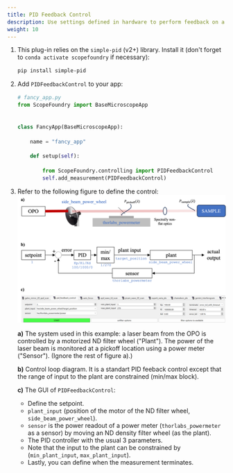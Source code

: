 ```yaml
---
title: PID Feedback Control
description: Use settings defined in hardware to perform feedback on a monitored quantity.
weight: 10
---
```


1. This plug-in relies on the `simple-pid` (v2+) library. Install it (don't forget to `conda activate scopefoundry` if necessary):

    ```bash
    pip install simple-pid
    ```

2. Add `PIDFeedbackControl` to your app:

    ```python
    # fancy_app.py
    from ScopeFoundry import BaseMicroscopeApp


    class FancyApp(BaseMicroscopeApp):
    
        name = "fancy_app"
    
        def setup(self):
    
            from ScopeFoundry.controlling import PIDFeedbackControl
            self.add_measurement(PIDFeedbackControl)
    ```

3. Refer to the following figure to define the control:  
   ![pid_feedback_control](pid_feedback_control.png)

   **a)** The system used in this example: a laser beam from the OPO is controlled by a motorized ND filter wheel ("Plant"). The power of the laser beam is monitored at a pickoff location using a power meter ("Sensor"). (Ignore the rest of figure a).)  

   **b)** Control loop diagram. It is a standart PID feeback control except that the range  of input to the plant are constrained (min/max block).

   **c)** The GUI of `PIDFeedbackControl`:  

   - Define the setpoint.  
   - `plant_input` (position of the motor of the ND filter wheel, `side_beam_power_wheel`).  
   - `sensor` is the power readout of a power meter (`thorlabs_powermeter` as a sensor) by moving an ND density filter wheel (as the plant).  
   - The PID controller with the usual 3 parameters.  
   - Note that the input to the plant can be constrained by (`min_plant_input`, `max_plant_input`).  
   - Lastly, you can define when the measurement terminates.